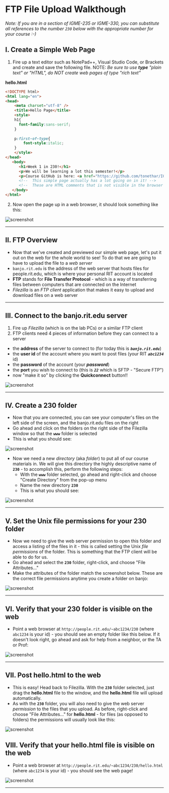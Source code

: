 # FTP File Upload Walkthough

*Note: If you are in a section of IGME-235 or IGME-330, you can substitute all references to the number `230` below with the appropriate number for your course :-)*

## I. Create a Simple Web Page

1) Fire up a text editor such as NotePad++, Visual Studio Code, or Brackets and create and save the following file. NOTE: *Be sure to use **type** "plain text" or "HTML", do NOT create web pages of type "rich text"*

**hello.html**

```html
<!DOCTYPE html>
<html lang="en">
<head>
	<meta charset="utf-8" />
	<title>Hello Page</title>
	<style>
	h1{
	  font-family:sans-serif;
	}
	
	p:first-of-type{
		font-style:italic;
	}
	</style>
</head>
   <body>
      <h1>Week 1 in 230!</h1>
      <p>We will be learning a lot this semester!</p>
      <p>Course GitHub is here: <a href="https://github.com/tonethar/IGME-230-Fall-2019">IGME-230 Fall 2019</a></p>
      <!-- 	This simple page actually has a lot going on in it! -->
      <!-- 	These are HTML comments that is not visible in the browser window -->
   </body>
</html>
```

2) Now open the page up in a web browser, it should look something like this:

![screenshot](_images/hello-page.jpg)

<hr>

## II. FTP Overview

- Now that we've created and previewed our simple web page, let's put it out on the web for the whole world to see! To do that we are going to have to upload the file to a *web server*
- `banjo.rit.edu` is the address of the web server that hosts files for people.rit.edu, which is where your personal RIT account is located 
- **FTP** stands for **File Transfer Protocol** - which is a way of transferring files between computers that are connected on the Internet
- *Filezilla* is an *FTP client* application that makes it easy to upload and download files on a web server

<hr>

## III. Connect to the banjo.rit.edu server

1. Fire up *Filezilla* (which is on the lab PCs) or a similar FTP client
2. FTP clients need 4 pieces of information before they can connect to a server
- the **address** of the server to connect to (for today this is ***`banjo.rit.edu`***)
- the **user id** of the account where you want to post files (your RIT ***`abc1234`*** id)
- the **password** of the account (your ***password***)
- the **port** you wish to connect to (this is ***`22`*** which is SFTP - "Secure FTP")
- now "make it so" by clicking the **Quickconnect** button!!


![screenshot](_images/FTP-1.jpg)

<hr>

## IV. Create a 230 folder

- Now that you are connected, you can see your computer's files on the left side of the screen, and the banjo.rit.edu files on the right
- Go ahead and click on the folders on the right side of the Filezilla window so that the **`www`** folder is selected
- This is what you should see:

![screenshot](_images/FTP-2.jpg)

- Now we need a new *directory* (aka *folder*) to put all of our course materials in. We will give this directory the highly descriptive name of **`230`** - to accomplish this,  perform the following steps:
  - With the **`www`** folder selected, go ahead and right-click and choose "Create Directory" from the pop-up menu
  - Name the new directory **`230`**
  - This is what you should see:

![screenshot](_images/FTP-6.jpg)

<hr>

## V. Set the Unix file permissions for your 230 folder

- Now we need to give the web server permission to open this folder and access a listing of the files in it - this is called setting the Unix *file permissions* of the folder. This is something that the FTP client will be able to do for us.
- Go ahead and select the **`230`** folder, right-click,  and choose "File Attributes..."
- Make the attributes of the folder match the screenshot below. These are the correct file permissions anytime you create a folder on banjo:

![screenshot](_images/FTP-3.jpg)

<hr>

## VI. Verify that your 230 folder is visible on the web

- Point a web browser at `http://people.rit.edu/~abc1234/230` (where `abc1234` is your id) - you should see an empty folder like this below. If it doesn't look right, go ahead and ask for help from a neighbor, or the TA or Prof:

![screenshot](_images/FTP-4.jpg)
 
<hr>

## VII. Post hello.html to the web

- This is easy! Head back to Filezilla. With the **`230`** folder selected, just drag the **hello.html** file to the window, and the **hello.html** file will upload automatically.
- As with the **`230`** folder, you will also need to give the web server *permission* to the files that you upload. As before, right-click and choose "File Attributes..." for **hello.html** - for files (as opposed to folders) the permissions will usually look like this:

![screenshot](_images/FTP-5.jpg)

## VIII. Verify that your hello.html file is visible on the web

- Point a web browser at `http://people.rit.edu/~abc1234/230/hello.html` (where `abc1234` is your id) - you should see the web page!

![screenshot](_images/hello-page.jpg)

<hr>


